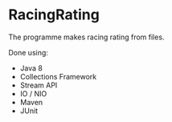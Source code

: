 # RacingRating
The programme makes racing rating from files. 

Done using:
* Java 8
* Collections Framework
* Stream API
* IO / NIO
* Maven
* JUnit
